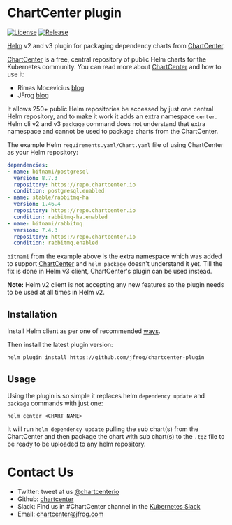 # ChartCenter plugin

[![License](https://img.shields.io/badge/License-Apache%202.0-blue.svg)](https://opensource.org/licenses/Apache-2.0)
[![Release](https://img.shields.io/github/release/jfrog/chartcenter-plugin.svg?style=flat-square)](https://github.com/jfrog/chartcenter-plugin/releases/latest)

[Helm](https://helm.sh) v2 and v3 plugin for packaging dependency charts from [ChartCenter](https://chartcenter.io).

[ChartCenter](https://chartcenter.io) is a free, central repository of public Helm charts for the Kubernetes community.
You can read more about [ChartCenter](https://chartcenter.io) and how to use it:
- Rimas Mocevicius [blog](https://rimusz.net/chartcenter)
- JFrog [blog](https://jfrog.com/resource-center/?src=chartcenter)

It allows 250+ public Helm repositories be accessed by just one central Helm repository, and to make it work it adds an extra namespace `center`. Helm cli v2 and v3 `package` command does not understand that extra namespace and cannot be used to package charts from the ChartCenter.

The example Helm `requirements.yaml/Chart.yaml` file of using ChartCenter as your Helm repository:

```yaml
dependencies:
- name: bitnami/postgresql
  version: 8.7.3
  repository: https://repo.chartcenter.io
  condition: postgresql.enabled
- name: stable/rabbitmq-ha
  version: 1.46.4
  repository: https://repo.chartcenter.io
  condition: rabbitmq-ha.enabled
- name: bitnami/rabbitmq
  version: 7.4.3
  repository: https://repo.chartcenter.io
  condition: rabbitmq.enabled
```

`bitnami` from the example above is the extra namespace which was added to support [ChartCenter](https://chartcenter.io) and `helm package` doesn't understand it yet. Till the fix is done in Helm v3 client, ChartCenter's plugin can be used instead.

**Note:** Helm v2 client is not accepting any new features so the plugin needs to be used at all times in Helm v2.
 

## Installation

Install Helm client as per one of recommended [ways](https://helm.sh/docs/intro/install/).

Then install the latest plugin version:

```console
helm plugin install https://github.com/jfrog/chartcenter-plugin
```

## Usage

Using the plugin is so simple it replaces helm `dependency update` and `package` commands with just one:

```console
helm center <CHART_NAME>
```

It will run `helm dependency update` pulling the sub chart(s) from the ChartCenter and then package the chart with sub chart(s) to the `.tgz` file to be ready to be uploaded to any helm repository.


# Contact Us

* Twitter: tweet at us [@chartcenterio](https://twitter.com/chartcenterio)
* Github: [chartcenter](https://github.com/jfrog/chartcenter)
* Slack: Find us in #ChartCenter channel in the [Kubernetes Slack](https://kubernetes.slack.com/)
* Email: chartcenter@jfrog.com
